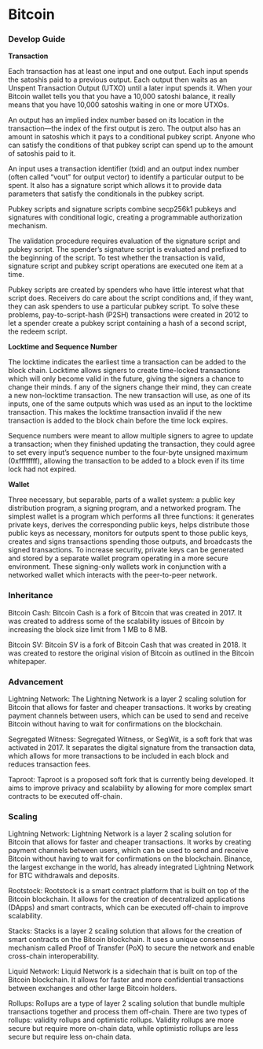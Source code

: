 # Bitcoin

### Develop Guide

**Transaction**

Each transaction has at least one input and one output. Each input spends the satoshis paid to a previous output. Each output then waits as an Unspent Transaction Output (UTXO) until a later input spends it. When your Bitcoin wallet tells you that you have a 10,000 satoshi balance, it really means that you have 10,000 satoshis waiting in one or more UTXOs.

An output has an implied index number based on its location in the transaction—the index of the first output is zero. The output also has an amount in satoshis which it pays to a conditional pubkey script. Anyone who can satisfy the conditions of that pubkey script can spend up to the amount of satoshis paid to it.

An input uses a transaction identifier (txid) and an output index number (often called “vout” for output vector) to identify a particular output to be spent. It also has a signature script which allows it to provide data parameters that satisfy the conditionals in the pubkey script.

Pubkey scripts and signature scripts combine secp256k1 pubkeys and signatures with conditional logic, creating a programmable authorization mechanism.

The validation procedure requires evaluation of the signature script and pubkey script. The spender’s signature script is evaluated and prefixed to the beginning of the script. To test whether the transaction is valid, signature script and pubkey script operations are executed one item at a time.

Pubkey scripts are created by spenders who have little interest what that script does. Receivers do care about the script conditions and, if they want, they can ask spenders to use a particular pubkey script. To solve these problems, pay-to-script-hash (P2SH) transactions were created in 2012 to let a spender create a pubkey script containing a hash of a second script, the redeem script. 

**Locktime and Sequence Number**

The locktime indicates the earliest time a transaction can be added to the block chain. Locktime allows signers to create time-locked transactions which will only become valid in the future, giving the signers a chance to change their minds. f any of the signers change their mind, they can create a new non-locktime transaction. The new transaction will use, as one of its inputs, one of the same outputs which was used as an input to the locktime transaction. This makes the locktime transaction invalid if the new transaction is added to the block chain before the time lock expires. 

Sequence numbers were meant to allow multiple signers to agree to update a transaction; when they finished updating the transaction, they could agree to set every input’s sequence number to the four-byte unsigned maximum (0xffffffff), allowing the transaction to be added to a block even if its time lock had not expired.

**Wallet**

Three necessary, but separable, parts of a wallet system: a public key distribution program, a signing program, and a networked program. The simplest wallet is a program which performs all three functions: it generates private keys, derives the corresponding public keys, helps distribute those public keys as necessary, monitors for outputs spent to those public keys, creates and signs transactions spending those outputs, and broadcasts the signed transactions. To increase security, private keys can be generated and stored by a separate wallet program operating in a more secure environment. These signing-only wallets work in conjunction with a networked wallet which interacts with the peer-to-peer network.

### Inheritance

Bitcoin Cash: Bitcoin Cash is a fork of Bitcoin that was created in 2017. It was created to address some of the scalability issues of Bitcoin by increasing the block size limit from 1 MB to 8 MB.

Bitcoin SV: Bitcoin SV is a fork of Bitcoin Cash that was created in 2018. It was created to restore the original vision of Bitcoin as outlined in the Bitcoin whitepaper.

### Advancement

Lightning Network: The Lightning Network is a layer 2 scaling solution for Bitcoin that allows for faster and cheaper transactions. It works by creating payment channels between users, which can be used to send and receive Bitcoin without having to wait for confirmations on the blockchain.

Segregated Witness: Segregated Witness, or SegWit, is a soft fork that was activated in 2017. It separates the digital signature from the transaction data, which allows for more transactions to be included in each block and reduces transaction fees.

Taproot: Taproot is a proposed soft fork that is currently being developed. It aims to improve privacy and scalability by allowing for more complex smart contracts to be executed off-chain.

### Scaling


Lightning Network: Lightning Network is a layer 2 scaling solution for Bitcoin that allows for faster and cheaper transactions. It works by creating payment channels between users, which can be used to send and receive Bitcoin without having to wait for confirmations on the blockchain. Binance, the largest exchange in the world, has already integrated Lightning Network for BTC withdrawals and deposits.

Rootstock: Rootstock is a smart contract platform that is built on top of the Bitcoin blockchain. It allows for the creation of decentralized applications (DApps) and smart contracts, which can be executed off-chain to improve scalability.

Stacks: Stacks is a layer 2 scaling solution that allows for the creation of smart contracts on the Bitcoin blockchain. It uses a unique consensus mechanism called Proof of Transfer (PoX) to secure the network and enable cross-chain interoperability.

Liquid Network: Liquid Network is a sidechain that is built on top of the Bitcoin blockchain. It allows for faster and more confidential transactions between exchanges and other large Bitcoin holders.

Rollups: Rollups are a type of layer 2 scaling solution that bundle multiple transactions together and process them off-chain. There are two types of rollups: validity rollups and optimistic rollups. Validity rollups are more secure but require more on-chain data, while optimistic rollups are less secure but require less on-chain data.


